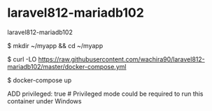 # laravel812-mariadb102
laravel812-mariadb102

$ mkdir ~/myapp && cd ~/myapp

$ curl -LO https://raw.githubusercontent.com/wachira90/laravel812-mariadb102/master/docker-compose.yml

$ docker-compose up


ADD privileged: true # Privileged mode could be required to run this container under Windows

